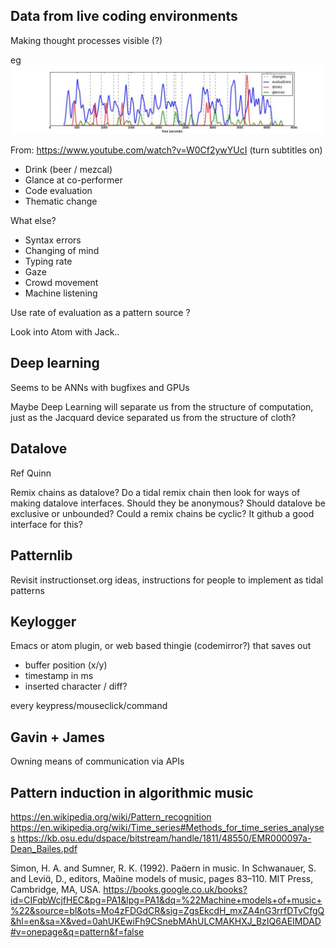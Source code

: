 ## Data from live coding environments

Making thought processes visible (?)

eg
![livecodethoughtdata](./images/livecodethoughtdata.jpg)

From: https://www.youtube.com/watch?v=W0Cf2ywYUcI
(turn subtitles on)

- Drink (beer / mezcal)
- Glance at co-performer
- Code evaluation
- Thematic change

What else?

- Syntax errors
- Changing of mind
- Typing rate
- Gaze
- Crowd movement
- Machine listening

Use rate of evaluation as a pattern source ?

Look into Atom with Jack..

## Deep learning

Seems to be ANNs with bugfixes and GPUs

Maybe Deep Learning will separate us from the structure of
computation, just as the Jacquard device separated us from the
structure of cloth?

## Datalove

Ref Quinn

Remix chains as datalove? Do a tidal remix chain then look for ways of
making datalove interfaces. Should they be anonymous? Should datalove
be exclusive or unbounded?
Could a remix chains be cyclic? It github a good interface for this?

## Patternlib

Revisit instructionset.org ideas, instructions for people to implement
as tidal patterns

## Keylogger

Emacs or atom plugin, or web based thingie (codemirror?) that saves out

* buffer position (x/y)
* timestamp in ms
* inserted character / diff?

every keypress/mouseclick/command

## Gavin + James

Owning means of communication via APIs

## Pattern induction in algorithmic music

https://en.wikipedia.org/wiki/Pattern_recognition
https://en.wikipedia.org/wiki/Time_series#Methods_for_time_series_analyses
https://kb.osu.edu/dspace/bitstream/handle/1811/48550/EMR000097a-Dean_Bailes.pdf

Simon, H. A. and Sumner, R. K. (1992). Paern in music. In Schwanauer, S. and Levi, D.,
editors, Maine models of music, pages 83–110. MIT Press, Cambridge, MA, USA.
https://books.google.co.uk/books?id=CIFqbWcjfHEC&pg=PA1&lpg=PA1&dq=%22Machine+models+of+music+%22&source=bl&ots=Mo4zFDGdCR&sig=ZgsEkcdH_mxZA4nG3rrfDTvCfgQ&hl=en&sa=X&ved=0ahUKEwiFh9CSnebMAhULCMAKHXJ_BzIQ6AEIMDAD#v=onepage&q=pattern&f=false
